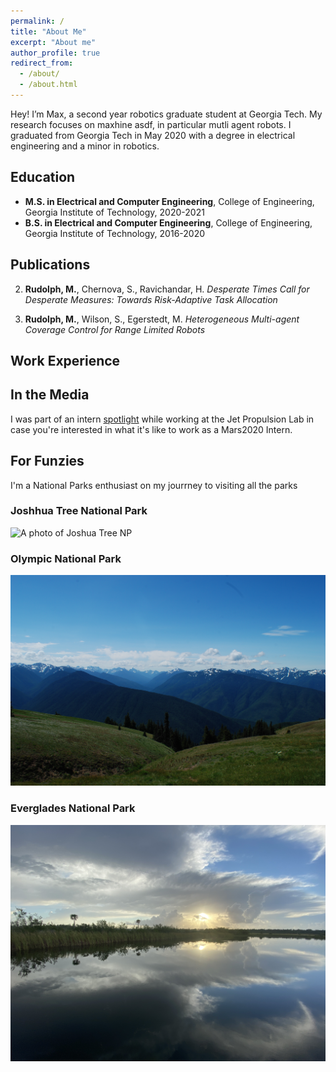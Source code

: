 ```yaml
---
permalink: /
title: "About Me"
excerpt: "About me"
author_profile: true
redirect_from: 
  - /about/
  - /about.html
---
```


Hey! I’m Max, a second year robotics graduate student at Georgia Tech. My research focuses on maxhine asdf, in particular mutli agent robots. I graduated from Georgia Tech in May 2020 with a degree in electrical engineering and a minor in robotics. 

## Education
- **M.S. in Electrical and Computer Engineering**, College of Engineering, Georgia Institute of Technology, 2020-2021
- **B.S. in Electrical and Computer Engineering**, College of Engineering, Georgia Institute of Technology, 2016-2020

## Publications

2. **Rudolph, M.**, Chernova, S., Ravichandar, H. *Desperate Times Call for Desperate Measures: Towards Risk-Adaptive Task Allocation*

1. **Rudolph, M.**, Wilson, S., Egerstedt, M. *Heterogeneous Multi-agent Coverage Control for Range Limited Robots*

## Work Experience


## In the Media

I was part of an intern [spotlight](https://www.jpl.nasa.gov/edu/news/2020/1/9/intern-turns-head-on-nasas-next-mars-rover/) while working at the Jet Propulsion Lab in case you're interested in what it's like to work as a Mars2020 Intern.

## For Funzies
I'm a National Parks enthusiast on my jourrney to visiting all the parks

### Joshhua Tree National Park
![A photo of Joshua Tree NP](/images/joshtree.png)

### Olympic National Park
![Olympic NP](/images/olympic.png)

### Everglades National Park
![Olympic NP](/images/everglades.png)
